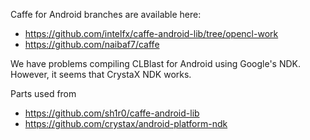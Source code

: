 Caffe for Android branches are available here:
* https://github.com/intelfx/caffe-android-lib/tree/opencl-work
* https://github.com/naibaf7/caffe

We have problems compiling CLBlast for Android using Google's NDK.
However, it seems that CrystaX NDK works.

Parts used from 
* https://github.com/sh1r0/caffe-android-lib
* https://github.com/crystax/android-platform-ndk
